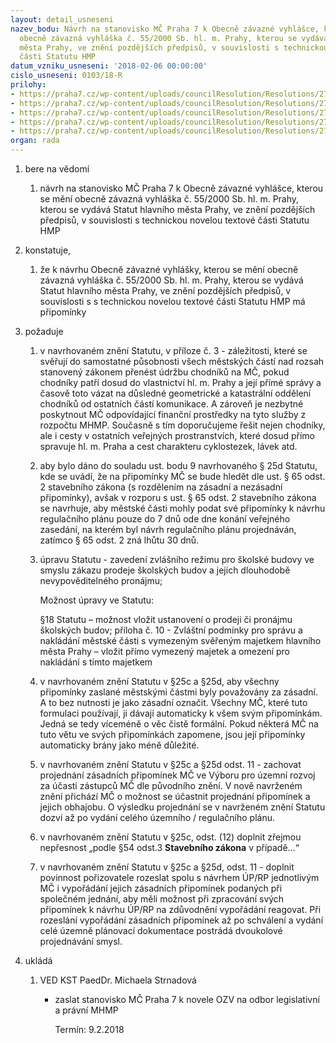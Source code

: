 ```yaml
---
layout: detail_usneseni
nazev_bodu: Návrh na stanovisko MČ Praha 7 k Obecně závazné vyhlášce, kterou se mění
  obecně závazná vyhláška č. 55/2000 Sb. hl. m. Prahy, kterou se vydává Statut hlavního
  města Prahy, ve znění pozdějších předpisů, v souvislosti s technickou novelou textové
  části Statutu HMP
datum_vzniku_usneseni: '2018-02-06 00:00:00'
cislo_usneseni: 0103/18-R
prilohy:
- https://praha7.cz/wp-content/uploads/councilResolution/Resolutions/27069/export/duvodova_zprava~323426.doc
- https://praha7.cz/wp-content/uploads/councilResolution/Resolutions/27069/export/Duvodovazprava~323425.pdf
- https://praha7.cz/wp-content/uploads/councilResolution/Resolutions/27069/export/navrhvyhlasky~323424.pdf
- https://praha7.cz/wp-content/uploads/councilResolution/Resolutions/27069/export/Statutuplneznenisvyznacenimzmen~323423.pdf
- https://praha7.cz/wp-content/uploads/councilResolution/Resolutions/27069/export/export~324142.pdf
organ: rada
---
```

<OL class=urzList_view id=urzList>
<LI class=urzClass1><SPAN name="1">bere na vědomí</SPAN> 
<OL class=urzOlClass>
<LI class=urzClass2 style="TEXT-ALIGN: left"><SPAN>
<P>návrh&nbsp;na stanovisko MČ Praha 7 k Obecně závazné vyhlášce, kterou se mění obecně závazná vyhláška č. 55/2000 Sb. hl. m. Prahy, kterou se vydává Statut hlavního města Prahy, ve znění pozdějších předpisů,&nbsp;v souvislosti s technickou novelou textové části Statutu HMP<BR></P></SPAN></LI></OL></LI>
<LI class=urzClass1><SPAN name="50">konstatuje,</SPAN> 
<OL class=urzOlClass>
<LI class=urzClass2 style="TEXT-ALIGN: left"><SPAN>
<P>že k návrhu Obecně závazné vyhlášky, kterou se mění obecně závazná vyhláška č. 55/2000 Sb. hl. m. Prahy, kterou se vydává Statut hlavního města Prahy, ve znění pozdějších předpisů, v souvislosti s s technickou novelou textové části Statutu HMP má připomínky</P></SPAN></LI></OL></LI>
<LI class=urzClass1><SPAN name="62">požaduje</SPAN> 
<OL class="urzOlClass decimal ">
<LI class=urzClass2 style="TEXT-ALIGN: left"><SPAN>
<P>v navrhovaném znění Statutu, v&nbsp;příloze č. 3&nbsp;-&nbsp;záležitosti, které se svěřují do samostatné působnosti všech městských částí nad rozsah stanovený zákonem&nbsp;přenést údržbu chodníků&nbsp;na&nbsp;MČ, pokud chodníky patří dosud do vlastnictví hl. m. Prahy a její přímé správy a časově toto vázat na důsledné geometrické a katastrální oddělení chodníků od ostatních částí komunikace. A zároveň je nezbytné poskytnout MČ odpovídající&nbsp;finanční prostředky na tyto služby z rozpočtu MHMP. Současně s tím doporučujeme řešit nejen chodníky, ale i cesty v ostatních veřejných prostranstvích, které dosud přímo spravuje hl. m. Praha a cest charakteru cyklostezek, lávek atd.</P></SPAN></LI>
<LI class=urzClass2 style="TEXT-ALIGN: left"><SPAN>
<P>aby bylo dáno do souladu ust. bodu 9 navrhovaného § 25d Statutu, kde se&nbsp;uvádí, že na připomínky&nbsp;MČ se bude hledět dle ust. § 65 odst. 2 stavebního zákona (s rozdělením na zásadní a nezásadní připomínky), avšak v rozporu s ust. § 65 odst. 2 stavebního zákona se navrhuje, aby městské části mohly podat své připomínky k návrhu regulačního plánu pouze do 7 dnů ode dne konání veřejného zasedání, na kterém byl návrh regulačního plánu projednáván, zatímco § 65 odst. 2 zná lhůtu 30 dnů.</P></SPAN></LI>
<LI class=urzClass2 style="TEXT-ALIGN: left"><SPAN>
<P>úpravu Statutu - zavedení zvlášního režimu pro školské budovy&nbsp;ve smyslu zákazu prodeje školských budov a jejich dlouhodobě nevypověditelného pronájmu;</P>
<P>Možnost úpravy ve Statutu:</P>
<P>§18 Statutu – možnost vložit ustanovení o prodeji&nbsp;či pronájmu školských budov; příloha č. 10 - Zvláštní podmínky pro správu a nakládání městské části s vymezeným svěřeným majetkem hlavního města Prahy – vložit přímo vymezený majetek a omezení pro nakládání s tímto majetkem</P></SPAN></LI>
<LI class=urzClass2 style="TEXT-ALIGN: left"><SPAN>
<P>v&nbsp;navrhovaném znění Statutu v §25c a §25d, aby všechny připomínky zaslané městskými částmi byly považovány za zásadní. A to bez nutnosti je jako zásadní označit. Všechny MČ, které tuto formulaci používají, ji dávají automaticky k všem svým připomínkám. Jedná se tedy víceméně o věc čistě formální. Pokud některá MČ na tuto větu ve svých připomínkách zapomene, jsou její připomínky automaticky brány jako méně důležité.</P></SPAN></LI>
<LI class=urzClass2 style="TEXT-ALIGN: left"><SPAN>
<P>v navrhovaném znění Statutu v §25c a §25d odst. 11 - zachovat projednání zásadních připomínek MČ ve Výboru pro územní rozvoj za účasti zástupců MČ dle původního znění. V nově navrženém znění přichází MČ o možnost se účastnit projednání připomínek a jejich obhajobu. O výsledku projednání se v navrženém znění Statutu dozví až po vydání celého územního / regulačního plánu.</P></SPAN></LI>
<LI class=urzClass2 style="TEXT-ALIGN: left"><SPAN>
<P>v&nbsp;navrhovaném znění Statutu v §25c, odst. (12) doplnit zřejmou nepřesnost „podle §54 odst.3 <STRONG>Stavebního zákona</STRONG> v případě…“</P></SPAN></LI>
<LI class=urzClass2 style="TEXT-ALIGN: left"><SPAN>
<P>v&nbsp;navrhovaném znění Statutu v §25c a §25d, odst. 11 - doplnit povinnost pořizovatele rozeslat spolu s návrhem ÚP/RP jednotlivým MČ i vypořádání jejich zásadních připomínek podaných při společném jednání, aby měli možnost při zpracování svých připomínek k návrhu ÚP/RP na zdůvodnění vypořádání reagovat. Při rozeslání vypořádání zásadních připomínek až po schválení a vydání celé územně plánovací dokumentace postrádá dvoukolové projednávání smysl.</P></SPAN></LI></OL></LI>
<LI class=urzClass1 id=urzUkoly><SPAN name="1">ukládá</SPAN>
<OL class=urzOlClass>
<LI class=urzClass2><SPAN>
<P>VED KST PaedDr. Michaela Strnadová</P></SPAN>
<UL class=urzUlClass>
<LI class=urzClass3><SPAN>
<P>zaslat stanovisko MČ Praha 7 k novele OZV na odbor legislativní a právní MHMP</P></SPAN><SPAN class=urzUkolTermin>Termín:&nbsp;9.2.2018</SPAN></LI></UL></LI></OL></LI></OL>